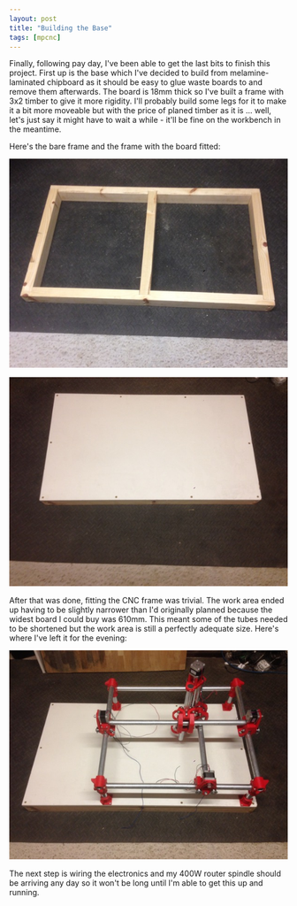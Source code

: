 ```yaml
---
layout: post
title: "Building the Base"
tags: [mpcnc]
---
```


Finally, following pay day, I've been able to get the last bits to finish this project.  First up is the base which I've decided to build from melamine-laminated chipboard as it should be easy to glue waste boards to and remove them afterwards.  The board is 18mm thick so I've built a frame with 3x2 timber to give it more rigidity.  I'll probably build some legs for it to make it a bit more moveable but with the price of planed timber as it is ... well, let's just say it might have to wait a while - it'll be fine on the workbench in the meantime.

Here's the bare frame and the frame with the board fitted:

![](/images/mpcnc/IMG_0087.tn.jpg)

![](/images/mpcnc/IMG_0088.tn.jpg)

After that was done, fitting the CNC frame was trivial.  The work area ended up having to be slightly narrower than I'd originally planned because the widest board I could buy was 610mm.  This meant some of the tubes needed to be shortened but the work area is still a perfectly adequate size.  Here's where I've left it for the evening:

![](/images/mpcnc/IMG_0089.tn.JPG)

The next step is wiring the electronics and my 400W router spindle should be arriving any day so it won't be long until I'm able to get this up and running.

